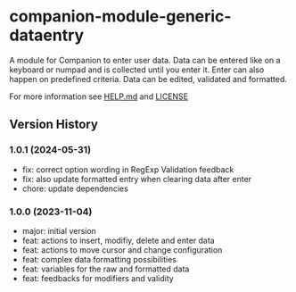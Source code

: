 # companion-module-generic-dataentry

A module for Companion to enter user data.
Data can be entered like on a keyboard or numpad and is collected until you enter it.
Enter can also happen on predefined criteria.
Data can be edited, validated and formatted.

For more information see [HELP.md](./companion/HELP.md) and [LICENSE](./LICENSE)

## Version History

### 1.0.1 (2024-05-31)

- fix: correct option wording in RegExp Validation feedback
- fix: also update formatted entry when clearing data after enter
- chore: update dependencies

### 1.0.0 (2023-11-04)

- major: initial version
- feat: actions to insert, modifiy, delete and enter data
- feat: actions to move cursor and change configuration
- feat: complex data formatting possibilities
- feat: variables for the raw and formatted data
- feat: feedbacks for modifiers and validity
